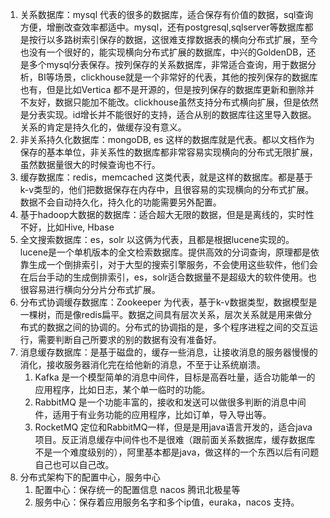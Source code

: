 1. 关系数据库：mysql 代表的很多的数据库，适合保存有价值的数据，sql查询方便，增删改查效率都适中。mysql，还有postgresql,sqlserver等数据库都是按行以多路树索引保存的数据，这很难支撑数据表的横向分布式扩展，至今也没有一个很好的，能实现横向分布式扩展的数据库，中兴的GoldenDB，还是多个mysql分表保存。按列保存的关系数据库，非常适合查询，用于数据分析，BI等场景，clickhouse就是一个非常好的代表，其他的按列保存的数据库也有，但是比如Vertica 都不是开源的，但是按列保存的数据库更新和删除并不友好，数据只能加不能改。clickhouse虽然支持分布式横向扩展，但是依然是分表实现。id增长并不能很好的支持，适合从别的数据库往这里导入数据。关系的肯定是持久化的，做缓存没有意义。
2. 非关系持久化数据库：mongoDB, es 这样的数据库就是代表。都以文档作为保存的基本单位，非关系性的数据库都非常容易实现横向的分布式无限扩展，虽然数据量很大的时候查询也不行。
3. 缓存数据库：redis，memcached 这类代表，就是这样的数据库。都是基于k-v类型的，他们把数据保存在内存中，且很容易的实现横向的分布式扩展。数据不会自动持久化，持久化的功能需要另外配置。
4. 基于hadoop大数据的数据库：适合超大无限的数据，但是是离线的，实时性不好，比如Hive, Hbase
5. 全文搜索数据库：es，solr 以这俩为代表，且都是根据lucene实现的。lucene是一个单机版本的全文检索数据库。提供高效的分词查询，原理都是依靠生成一个倒排索引，对于大型的搜索引擎服务，不会使用这些软件，他们会在后台手动的生成倒排索引，es，solr适合数据量不是超级大的软件使用。也很容易进行横向分分片分布式扩展。
6. 分布式协调缓存数据库：Zookeeper 为代表，基于k-v数据类型，数据模型是一棵树，而是像redis扁平。数据之间具有层次关系，层次关系就是用来做分布式的数据之间的协调的。分布式的协调指的是，多个程序进程之间的交互运行，需要判断自己所要求的别的数据有没有准备好。
7. 消息缓存数据库：是基于磁盘的，缓存一些消息，让接收消息的服务器慢慢的消化，接收服务器消化完在给他新的消息，不至于让系统崩溃。
   1. Kafka 是一个模型简单的消息中间件，目标是高吞吐量，适合功能单一的应用程序，比如日志，某个单一临时的功能。
   2. RabbitMQ 是一个功能丰富的，接收和发送可以做很多判断的消息中间件，适用于有业务功能的应用程序，比如订单，导入导出等。
   3. RocketMQ 定位和RabbitMQ一样，但是是用java语言开发的，适合java项目。反正消息缓存中间件也不是很难（跟前面关系数据库，缓存数据库不是一个难度级别的），阿里基本都是java，做这样的一个东西以后有问题自己也可以自己改。
8. 分布式架构下的配置中心，服务中心
   1. 配置中心：保存统一的配置信息 nacos 腾讯北极星等
   2. 服务中心：保存着应用服务名字和多个ip值，euraka，nacos 支持。